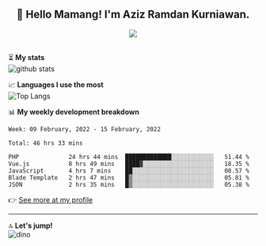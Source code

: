<h2 align="center">👋 Hello Mamang! I'm Aziz Ramdan Kurniawan.</h2>  
<p align="center">
  <img src="https://komarev.com/ghpvc/?username=azizramdan"> <br><br>
</p>
    
⏳ **My stats**  
![github stats](https://github-readme-stats.vercel.app/api?username=azizramdan&show_icons=true&count_private=true&title_color=000&hide_border=true&hide_title=true)  

📈 **Languages I use the most**  
![Top Langs](https://github-readme-stats.vercel.app/api/top-langs/?username=azizramdan&layout=compact&langs_count=6&hide=tsql&hide_border=true&hide_title=true&exclude_repo=Futsal-Go,Futsal-Go-Admin,Sistem-Informasi-Sensus-Harian-Rawat-Inap)  

📊 **My weekly development breakdown**
<!--START_SECTION:waka-->
```text
Week: 09 February, 2022 - 15 February, 2022

Total: 46 hrs 33 mins

PHP              24 hrs 44 mins  █████████████░░░░░░░░░░░░   51.44 % 
Vue.js           8 hrs 49 mins   ████▓░░░░░░░░░░░░░░░░░░░░   18.35 % 
JavaScript       4 hrs 7 mins    ██░░░░░░░░░░░░░░░░░░░░░░░   08.57 % 
Blade Template   2 hrs 47 mins   █▒░░░░░░░░░░░░░░░░░░░░░░░   05.81 % 
JSON             2 hrs 35 mins   █▒░░░░░░░░░░░░░░░░░░░░░░░   05.38 % 
```
<!--END_SECTION:waka-->
👉 [See more at my profile](https://wakatime.com/@azizramdan)
***
🔝 **Let's jump!**  
![dino](https://raw.githubusercontent.com/azizramdan/azizramdan/master/dino.gif)  
